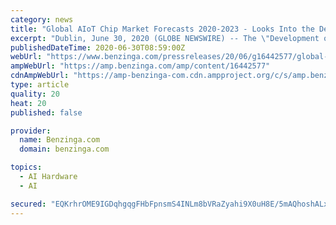 ```yaml
---
category: news
title: "Global AIoT Chip Market Forecasts 2020-2023 - Looks Into the Deployment Strategies of Leading Players Intel, Nvidia, MediaTek and Qualcomm"
excerpt: "Dublin, June 30, 2020 (GLOBE NEWSWIRE) -- The \"Development of AIoT Chips and Leading Companies\" report has been added to ResearchAndMarkets.com's offering. This report provides an overview of AI chips in support of IoT, looks into deployment strategies of ..."
publishedDateTime: 2020-06-30T08:59:00Z
webUrl: "https://www.benzinga.com/pressreleases/20/06/g16442577/global-aiot-chip-market-forecasts-2020-2023-looks-into-the-deployment-strategies-of-leading-player"
ampWebUrl: "https://amp.benzinga.com/amp/content/16442577"
cdnAmpWebUrl: "https://amp-benzinga-com.cdn.ampproject.org/c/s/amp.benzinga.com/amp/content/16442577"
type: article
quality: 20
heat: 20
published: false

provider:
  name: Benzinga.com
  domain: benzinga.com

topics:
  - AI Hardware
  - AI

secured: "EQKrhrOME9IGDqhgqgFHbFpnsmS4INLm8bVRaZyahi9X0uH8E/5mAQhoshALxbu3aMg+8NnVlkg4f7vP4PN722tyiKR3Byb99Tw7+osC7Ju8Y8aeeG0tQ2qyyHprZP0cSJCcX+JsTR/1Lz1rY+Ba7NCFnmRhWEnG0O3oktdh6AsLGGp+MzEj77heK6331tYBBQ7H+fPDy4H3DlAg2jSz/wOjVgkmncXFYUY/lFmvJqKxKASQvlRTp8A6Jq8MjXZmYFcmekGNp8U/fjAIgnVaGhjU6OC2l+eyrc9+V8+eYyQeLig31ZPvCqXpMtQFNDM6CQZWLHmDfWR2zrZ/v1a0SA==;OZcCarpuGmrvwUI9FD51Xw=="
---
```


